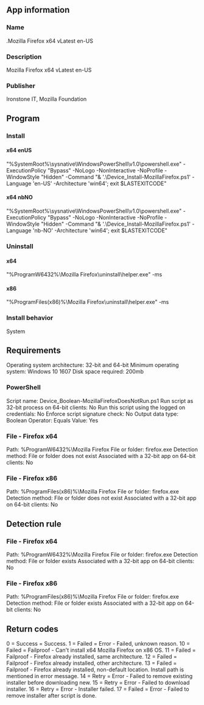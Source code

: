## App information
### Name
.Mozilla Firefox x64 vLatest en-US
### Description
Mozilla Firefox x64 vLatest en-US
### Publisher
Ironstone IT, Mozilla Foundation

## Program
### Install
#### x64 enUS
"%SystemRoot%\sysnative\WindowsPowerShell\v1.0\powershell.exe" -ExecutionPolicy "Bypass" -NoLogo -NonInteractive -NoProfile -WindowStyle "Hidden" -Command "& '.\Device_Install-MozillaFirefox.ps1' -Language 'en-US' -Architecture 'win64'; exit $LASTEXITCODE"
#### x64 nbNO
"%SystemRoot%\sysnative\WindowsPowerShell\v1.0\powershell.exe" -ExecutionPolicy "Bypass" -NoLogo -NonInteractive -NoProfile -WindowStyle "Hidden" -Command "& '.\Device_Install-MozillaFirefox.ps1' -Language 'nb-NO' -Architecture 'win64'; exit $LASTEXITCODE"
### Uninstall
#### x64
"%ProgramW6432%\Mozilla Firefox\uninstall\helper.exe" -ms
#### x86
"%ProgramFiles(x86)%\Mozilla Firefox\uninstall\helper.exe" -ms
### Install behavior
System

## Requirements
Operating system architecture:	32-bit and 64-bit
Minimum operating system:		Windows 10 1607
Disk space required:			200mb
### PowerShell
Script name:								 		Device_Boolean-MozillaFirefoxDoesNotRun.ps1
Run script as 32-bit process on 64-bit clients:		No
Run this script using the logged on credentials:	No
Enforce script signature check:						No
Output data type:									Boolean
Operator:											Equals
Value:												Yes
### File - Firefox x64
Path:						%ProgramW6432%\Mozilla Firefox
File or folder:				firefox.exe
Detection method:			File or folder does not exist
Associated with a 32-bit app on 64-bit clients: No
### File - Firefox x86
Path:						%ProgramFiles(x86)%\Mozilla Firefox
File or folder:				firefox.exe
Detection method:			File or folder does not exist
Associated with a 32-bit app on 64-bit clients: No


## Detection rule
### File - Firefox x64
Path:						%ProgramW6432%\Mozilla Firefox
File or folder:				firefox.exe
Detection method:			File or folder exists
Associated with a 32-bit app on 64-bit clients: No
### File - Firefox x86
Path:						%ProgramFiles(x86)%\Mozilla Firefox
File or folder:				firefox.exe
Detection method:			File or folder exists
Associated with a 32-bit app on 64-bit clients: No

## Return codes
0  = Success	= Success.
1  = Failed 	= Error - Failed, unknown reason.
10 = Failed		= Failproof - Can't install x64 Mozilla Firefox on x86 OS.
11 = Failed		= Failproof - Firefox already installed, same architecture.
12 = Failed		= Failproof - Firefox already installed, other architecture.
13 = Failed		= Failproof - Firefox already installed, non-default location. Install path is mentioned in error message.
14 = Retry		= Error - Failed to remove existing installer before downloading new.
15 = Retry		= Error - Failed to download installer.
16 = Retry		= Error - Installer failed.
17 = Failed 	= Error - Failed to remove installer after script is done.